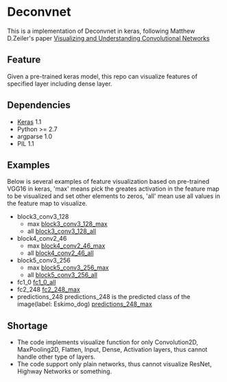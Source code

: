 # Deconvnet
This is a implementation of Deconvnet in keras, following Matthew D.Zeiler's paper [Visualizing and Understanding Convolutional Networks](http://arxiv.org/pdf/1311.2901v3.pdf)

## Feature
Given a pre-trained keras model, this repo can visualize features of specified layer including dense layer.  

## Dependencies
* [Keras](https://github.com/fchollet/keras) 1.1
* Python >= 2.7
* argparse 1.0
* PIL 1.1

## Examples
Below is several examples of feature visualization based on pre-trained VGG16 in keras, 'max' means pick the greates activation in the feature map to be visualized and set other elements to zeros, 'all' mean use all values in the feature map to visualize.
* block3_conv3_128
  * max
  [block3_conv3_128_max](https://raw.githubusercontent.com/Jallet/Deconvnet-keras/master/results/block3_conv3_128_all.png)
  * all
  [block3_conv3_128_all](https://raw.githubusercontent.com/Jallet/Deconvnet-keras/master/results/block3_conv3_128_all.png)
* block4_conv2_46
  * max
  [block4_conv2_46_max](https://raw.githubusercontent.com/Jallet/Deconvnet-keras/master/results/block4_conv2_46_all.png)
  * all
  [block4_conv2_46_all](https://raw.githubusercontent.com/Jallet/Deconvnet-keras/master/results/block4_conv2_46_all.png)
* block5_conv3_256
  * max
  [block5_conv3_256_max](https://raw.githubusercontent.com/Jallet/Deconvnet-keras/master/results/block5_conv3_256_all.png)
  * all
  [block5_conv3_256_all](https://raw.githubusercontent.com/Jallet/Deconvnet-keras/master/results/block5_conv3_256_all.png)
* fc1_0
[fc1_0_all](https://raw.githubusercontent.com/Jallet/Deconvnet-keras/master/results/fc1_0_all.png)
* fc2_248
[fc2_248_max](https://raw.githubusercontent.com/Jallet/Deconvnet-keras/master/results/fc2_248_max.png)
* predictions_248
predictions_248 is the predicted class of the image(label: Eskimo_dog)
[predictions_248_max](https://raw.githubusercontent.com/Jallet/Deconvnet-keras/master/results/predictions_248_max.png)

## Shortage
* The code implements visualize function for only Convolution2D, MaxPooling2D, Flatten, Input, Dense, Activation layers, thus cannot handle other type of layers.
* The code support only plain networks, thus cannot visualize ResNet, Highway Networks or something.
